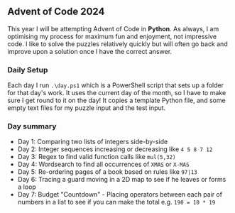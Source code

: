 ## Advent of Code 2024

This year I will be attempting Advent of Code in **Python**. As always, I am optimising my process for maximum fun and enjoyment, not impressive code. I like to solve the puzzles relatively quickly but will often go back and improve upon a solution once I have the correct answer.

### Daily Setup
Each day I run `.\day.ps1` which is a PowerShell script that sets up a folder for that day's work. It uses the current day of the month, so I have to make sure I get round to it on the day! It copies a template Python file, and some empty text files for my puzzle input and the test input.

### Day summary
- Day 1: Comparing two lists of integers side-by-side
- Day 2: Integer sequences increasing or decreasing like `4 5 8 7 12`
- Day 3: Regex to find valid function calls like `mul(5,32)`
- Day 4: Wordsearch to find all occurrences of `XMAS` or `X-MAS`
- Day 5: Re-ordering pages of a book based on rules like `97|13`
- Day 6: Tracing a guard moving in a 2D map to see if he leaves or forms a loop
- Day 7: Budget "Countdown" - Placing operators between each pair of numbers in a list to see if you can make the total e.g. `190 = 10 * 19`